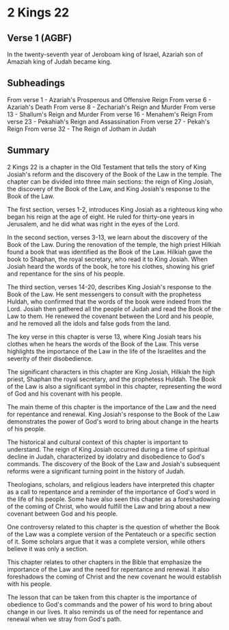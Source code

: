 # 2 Kings 22

## Verse 1 (AGBF)

In the twenty-seventh year of Jeroboam king of Israel, Azariah son of Amaziah king of Judah became king.

## Subheadings

From verse 1 - Azariah's Prosperous and Offensive Reign
From verse 6 - Azariah's Death
From verse 8 - Zechariah's Reign and Murder
From verse 13 - Shallum's Reign and Murder
From verse 16 - Menahem's Reign
From verse 23 - Pekahiah's Reign and Assassination
From verse 27 - Pekah's Reign
From verse 32 - The Reign of Jotham in Judah

## Summary

2 Kings 22 is a chapter in the Old Testament that tells the story of King Josiah's reform and the discovery of the Book of the Law in the temple. The chapter can be divided into three main sections: the reign of King Josiah, the discovery of the Book of the Law, and King Josiah's response to the Book of the Law.

The first section, verses 1-2, introduces King Josiah as a righteous king who began his reign at the age of eight. He ruled for thirty-one years in Jerusalem, and he did what was right in the eyes of the Lord.

In the second section, verses 3-13, we learn about the discovery of the Book of the Law. During the renovation of the temple, the high priest Hilkiah found a book that was identified as the Book of the Law. Hilkiah gave the book to Shaphan, the royal secretary, who read it to King Josiah. When Josiah heard the words of the book, he tore his clothes, showing his grief and repentance for the sins of his people.

The third section, verses 14-20, describes King Josiah's response to the Book of the Law. He sent messengers to consult with the prophetess Huldah, who confirmed that the words of the book were indeed from the Lord. Josiah then gathered all the people of Judah and read the Book of the Law to them. He renewed the covenant between the Lord and his people, and he removed all the idols and false gods from the land.

The key verse in this chapter is verse 13, where King Josiah tears his clothes when he hears the words of the Book of the Law. This verse highlights the importance of the Law in the life of the Israelites and the severity of their disobedience.

The significant characters in this chapter are King Josiah, Hilkiah the high priest, Shaphan the royal secretary, and the prophetess Huldah. The Book of the Law is also a significant symbol in this chapter, representing the word of God and his covenant with his people.

The main theme of this chapter is the importance of the Law and the need for repentance and renewal. King Josiah's response to the Book of the Law demonstrates the power of God's word to bring about change in the hearts of his people.

The historical and cultural context of this chapter is important to understand. The reign of King Josiah occurred during a time of spiritual decline in Judah, characterized by idolatry and disobedience to God's commands. The discovery of the Book of the Law and Josiah's subsequent reforms were a significant turning point in the history of Judah.

Theologians, scholars, and religious leaders have interpreted this chapter as a call to repentance and a reminder of the importance of God's word in the life of his people. Some have also seen this chapter as a foreshadowing of the coming of Christ, who would fulfill the Law and bring about a new covenant between God and his people.

One controversy related to this chapter is the question of whether the Book of the Law was a complete version of the Pentateuch or a specific section of it. Some scholars argue that it was a complete version, while others believe it was only a section.

This chapter relates to other chapters in the Bible that emphasize the importance of the Law and the need for repentance and renewal. It also foreshadows the coming of Christ and the new covenant he would establish with his people.

The lesson that can be taken from this chapter is the importance of obedience to God's commands and the power of his word to bring about change in our lives. It also reminds us of the need for repentance and renewal when we stray from God's path.